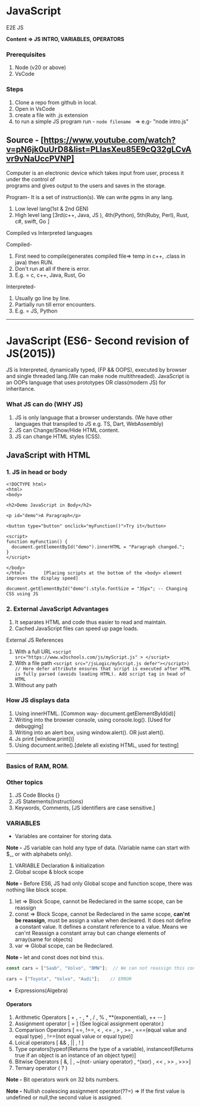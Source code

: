 # JavaScript
E2E JS

**Content => JS INTRO, VARIABLES, OPERATORS**

### Prerequisites
1. Node (v20 or above)
2. VsCode

### Steps
1. Clone a repo from github in local.
2. Open in VsCode
3. create a file with .js extension
4. to run a simple JS program run - `node filename ` => e.g- "node intro.js"

Source - [https://www.youtube.com/watch?v=pN6jk0uUrD8&list=PLlasXeu85E9cQ32gLCvAvr9vNaUccPVNP]
---

Computer is an electronic device which takes input from user, process it under the control of  
programs and gives output to the users and saves in the storage.

Program- It is a set of instruction(s). We can write pgms in any lang.

1. Low level lang(1st & 2nd GEN)
2. High level lang [3rd(c++, Java, JS ), 4th(Python), 5th(Ruby, Perl), Rust, c#, swift, Go ] 

Compiled vs Interpreted languages

Compiled- 
1. First need to compile(generates compiled file=> temp in c++, .class in java) then RUN.
2. Don't run at all if there is error.
3. E.g. = c, c++, Java, Rust, Go

Interpreted-
1. Usually go line by line.
2. Partially run till error encounters.
3. E.g. = JS, Python

-----------------------------------------------------------------------------------------------------


# JavaScript (ES6- Second revision of JS(2015))
JS is Interpreted, dynamically typed, (FP && OOPS), executed by browser and single threaded lang.(We can make node multithreaded).
JavaScript is an OOPs language that uses prototypes OR class(modern JS) for inheritance.

### What JS can do (WHY JS)
1. JS is only language that a browser understands. (We have other languages that transpiled to JS e.g. TS, Dart, WebAssembly)
2. JS can Change/Show/Hide HTML content.
3. JS can change HTML styles (CSS).

## JavaScript with HTML

### 1. JS in head or body

```
<!DOCTYPE html>    
<html>
<body>

<h2>Demo JavaScript in Body</h2>

<p id="demo">A Paragraph</p>

<button type="button" onclick="myFunction()">Try it</button>

<script>
function myFunction() {
  document.getElementById("demo").innerHTML = "Paragraph changed.";
}
</script>

</body>
</html>       [Placing scripts at the bottom of the <body> element improves the display speed]

document.getElementById("demo").style.fontSize = "35px"; -- Changing CSS using JS
```

### 2. External JavaScript Advantages

1. It separates HTML and code thus easier to read and maintain.
2. Cached JavaScript files can speed up page loads.

External JS References 

1. With a full URL ``` <script src="https://www.w3schools.com/js/myScript.js" > </script> ```
2. With a file path ``` <script src="/jsLogic/myScript.js defer"></script>)  // Here defer attribute ensures that script is executed after HTML is fully parsed (avoids loading HTML). Add script tag in head of HTML ```
3. Without any path

### How JS displays data

1. Using innerHTML. [Common way- document.getElementById(id)]
2. Writing into the browser console, using console.log(). [Used for debugging]
3. Writing into an alert box, using window.alert(). OR just alert().
4. Js print [window.print()]
5. Using document.write().[delete all existing HTML, used for testing]

----------------------------------------------------------------------------

### Basics of RAM, ROM.

### Other topics
1. JS Code Blocks {}
2. JS Statements(Instructions)
3. Keywords, Comments, [JS identifiers are case sensitive.]

### VARIABLES 
 - Variables are container for storing data. 
 
**Note -** JS variable can hold any type of data. (Variable name can start with $,_ or with alphabets only).

1. VARIABLE Declaration & initialization
2. Global scope & block scope

**Note -** Before ES6, JS had only Global scope and function scope, there was nothing like block scope.

1. let => Block Scope, cannot be Redeclared in the same scope, can be reassign
2. const => Block Scope, cannot be Redeclared in the same scope, **can'nt be reassign**, must be assign a value when decleared. It does not define a constant value. It defines a constant reference to a value. Means we can'nt Reassign a constant array but can change elements of array(same for objects)
3. var => Global scope, can be Redeclared.

**Note -** let and const does not bind ```this```.

``` js
const cars = ["Saab", "Volvo", "BMW"];  // We can not reassign this const array but can change the elements of array. 

cars = ["Toyota", "Volvo", "Audi"];    // ERROR 
```

- Expressions(Algebra)

#### Operators
1. Arithmetic Operators [ + , - , * , / , % , **(exponential), ++ -- ]
2. Assignment operator [ = ]   (See logical assignment operator.)
3. Comparison Operators [ ==, !==, < , <= , > , >= , ===(equal value and equal type) , !==(not equal value or equal type)]
4. Loical operators [ && , || , ! ]
5. Type oprators[typeof(Returns the type of a variable), instanceof(Returns true if an object is an instance of an object type)]
6. Bitwise Operators [ &, | , ~(not- uniary operator) , ^(xor) , << , >> , >>>]
7. Ternary operator ( ? )



**Note -** Bit operators work on 32 bits numbers. 

**Note -** Nullish coalescing assignment operator(??=) => If the first value is undefined or null,the second value is assigned.
